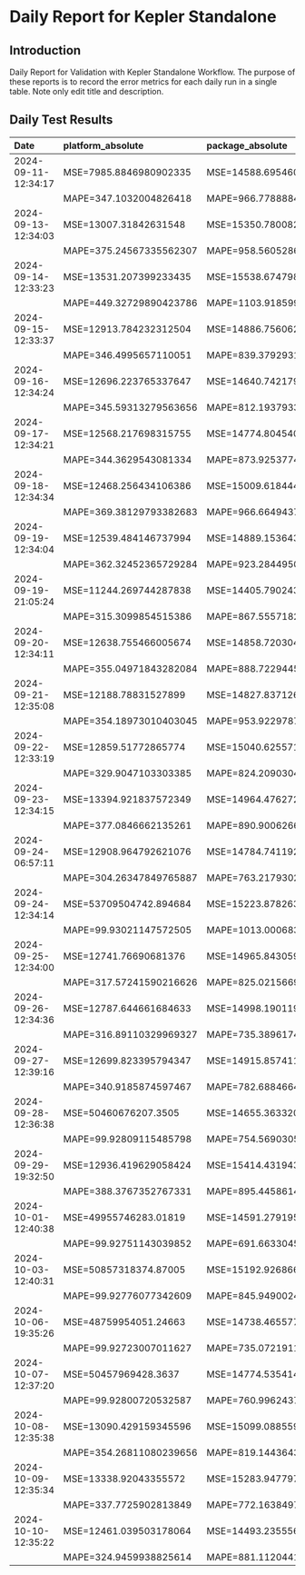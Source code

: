 # Daily Report for Kepler Standalone

## Introduction
Daily Report for Validation with Kepler Standalone Workflow. The purpose of these reports is to record the error metrics for each daily run in a single table. Note only edit title and description.

## Daily Test Results
| Date                | platform_absolute       | package_absolute        | platform_dynamic        | package_dynamic         | platform_idle           | package_idle            |
|:--------------------|:------------------------|:------------------------|:------------------------|:------------------------|:------------------------|:------------------------|
| 2024-09-11-12:34:17 | MSE=7985.8846980902335  | MSE=14588.69546039203   | MSE=941.0543141414697   | MSE=819.3169992632772   | MSE=3741.2287079729635  | MSE=20513.137405960762  |
|                     | MAPE=347.1032004826418  | MAPE=966.77888848175    | MAPE=672.1946205514441  | MAPE=363.94554107285035 | MAPE=2390.8266663438835 | MAPE=24623.381946600057 |
| 2024-09-13-12:34:03 | MSE=13007.31842631548   | MSE=15350.780082348127  | MSE=3255.9238909315827  | MSE=600.3259997364027   | MSE=3724.4417296560246  | MSE=20521.76794736475   |
|                     | MAPE=375.24567335562307 | MAPE=958.5605286469754  | MAPE=1429.6126407461052 | MAPE=490.48345381284844 | MAPE=2269.585418008504  | MAPE=26030.358954139167 |
| 2024-09-14-12:33:23 | MSE=13531.207399233435  | MSE=15538.674798294705  | MSE=3413.5797421945563  | MSE=592.0466196543595   | MSE=3752.6725975018776  | MSE=20555.840835427418  |
|                     | MAPE=449.32729890423786 | MAPE=1103.9185997310337 | MAPE=inf                | MAPE=inf                | MAPE=2484.257828773947  | MAPE=33107.017507189434 |
| 2024-09-15-12:33:37 | MSE=12913.784232312504  | MSE=14886.756062554537  | MSE=3297.9823562021847  | MSE=677.8814390295638   | MSE=3704.823841759644   | MSE=20517.379791701944  |
|                     | MAPE=346.4995657110051  | MAPE=839.3792931613054  | MAPE=1247.174071254456  | MAPE=197.55640972814453 | MAPE=2137.842721545242  | MAPE=25431.02800825856  |
| 2024-09-16-12:34:24 | MSE=12696.223765337647  | MSE=14640.742179924711  | MSE=3228.6238863188482  | MSE=743.5922430463361   | MSE=3645.0607522263444  | MSE=20489.77987978462   |
|                     | MAPE=345.59313279563656 | MAPE=812.1937933442543  | MAPE=635.7253166166561  | MAPE=225.88527983535607 | MAPE=1845.936058435452  | MAPE=22120.539333861292 |
| 2024-09-17-12:34:21 | MSE=12568.217698315755  | MSE=14774.80454080479   | MSE=3078.218715331699   | MSE=730.4726154829373   | MSE=3665.9999519132066  | MSE=20514.76503964703   |
|                     | MAPE=344.3629543081334  | MAPE=873.9253774050474  | MAPE=540.6036387406683  | MAPE=111.41669433829587 | MAPE=1961.2113134422368 | MAPE=25472.733359582733 |
| 2024-09-18-12:34:34 | MSE=12468.256434106386  | MSE=15009.61844408717   | MSE=2930.6918098301817  | MSE=690.1495873407986   | MSE=3746.2709503613596  | MSE=20555.042948737228  |
|                     | MAPE=369.38129793382683 | MAPE=966.6649437981267  | MAPE=323.6056192554566  | MAPE=110.24301615045256 | MAPE=2429.011687348065  | MAPE=32778.46762936253  |
| 2024-09-19-12:34:04 | MSE=12539.484146737994  | MSE=14889.153643003187  | MSE=2981.7165287231583  | MSE=710.8537714130252   | MSE=3752.4708013364543  | MSE=20552.51295341985   |
|                     | MAPE=362.32452365729284 | MAPE=923.2844950897526  | MAPE=402.45915734239617 | MAPE=413.5799706272378  | MAPE=2482.063061925886  | MAPE=32272.435024643084 |
| 2024-09-19-21:05:24 | MSE=11244.269744287838  | MSE=14405.79024320573   | MSE=2469.1149136989693  | MSE=808.2956294239498   | MSE=3686.7837093487997  | MSE=20529.590108583765  |
|                     | MAPE=315.3099854515386  | MAPE=867.555718226839   | MAPE=425.4971556923338  | MAPE=270.6377330914696  | MAPE=2024.806874456111  | MAPE=27206.68552624965  |
| 2024-09-20-12:34:11 | MSE=12638.755466005674  | MSE=14858.72030472386   | MSE=3114.9151637394366  | MSE=706.0855120823165   | MSE=3714.056042111606   | MSE=20509.78968693859   |
|                     | MAPE=355.04971843282084 | MAPE=888.7229445369157  | MAPE=769.8959110470649  | MAPE=189.45425644967904 | MAPE=2195.0277386454195 | MAPE=24019.455611335943 |
| 2024-09-21-12:35:08 | MSE=12188.78831527899   | MSE=14827.837126164608  | MSE=2862.007652450437   | MSE=723.0974609781323   | MSE=3699.8402577400616  | MSE=20530.607186911013  |
|                     | MAPE=354.18973010403045 | MAPE=953.922978740219   | MAPE=465.2961084193361  | MAPE=183.82780794534887 | MAPE=2102.3499186272293 | MAPE=27394.276435497984 |
| 2024-09-22-12:33:19 | MSE=12859.51772865774   | MSE=15040.625571975424  | MSE=3352.3696750166637  | MSE=634.0029799080426   | MSE=3640.37344128785    | MSE=20460.17669290908   |
|                     | MAPE=329.9047103303385  | MAPE=824.2090304609324  | MAPE=4450.179635576853  | MAPE=413.09765221138093 | MAPE=1783.4019126130784 | MAPE=18680.909968926186 |
| 2024-09-23-12:34:15 | MSE=13394.921837572349  | MSE=14964.476272191112  | MSE=3549.0057345880778  | MSE=675.1019736457946   | MSE=3657.053804298711   | MSE=20518.779466577023  |
|                     | MAPE=377.0846662135261  | MAPE=890.9006266910966  | MAPE=8049.556705403934  | MAPE=482.5863073651321  | MAPE=1860.5792476807974 | MAPE=25362.937850698338 |
| 2024-09-24-06:57:11 | MSE=12908.964792621076  | MSE=14784.741192966478  | MSE=3468.271926893738   | MSE=685.8279515266012   | MSE=3645.736990092117   | MSE=20465.661180636016  |
|                     | MAPE=304.26347849765887 | MAPE=763.2179302064513  | MAPE=596.8335634478416  | MAPE=153.74464544669277 | MAPE=1803.5795136890517 | MAPE=19098.52000281451  |
| 2024-09-24-12:34:14 | MSE=53709504742.894684  | MSE=15223.878263904224  | MSE=12689.58838161674   | MSE=616.8791500536665   | MSE=53754746592.45034   | MSE=20508.886462833656  |
|                     | MAPE=99.93021147572505  | MAPE=1013.000683478075  | MAPE=inf                | MAPE=232.08735983060964 | MAPE=99.97230016909965  | MAPE=23895.483750650536 |
| 2024-09-25-12:34:00 | MSE=12741.76690681376   | MSE=14965.843059961077  | MSE=3308.6539797745204  | MSE=652.9713982751223   | MSE=3666.280417667415   | MSE=20479.518739637115  |
|                     | MAPE=317.57241590216626 | MAPE=825.0215669729467  | MAPE=471.4510487340961  | MAPE=176.9227001614902  | MAPE=1906.650372394856  | MAPE=20435.40941707571  |
| 2024-09-26-12:34:36 | MSE=12787.644661684633  | MSE=14998.190119842087  | MSE=3241.699554840489   | MSE=660.9537362483456   | MSE=3677.861569195069   | MSE=20522.352537715677  |
|                     | MAPE=316.89110329969327 | MAPE=735.3896174730378  | MAPE=124.07465665452008 | MAPE=48.10034090456411  | MAPE=1968.7834485534133 | MAPE=25816.06838167968  |
| 2024-09-27-12:39:16 | MSE=12699.823395794347  | MSE=14915.857411635263  | MSE=3135.855319684059   | MSE=695.7096883919388   | MSE=3699.270140375372   | MSE=20528.632181980713  |
|                     | MAPE=340.9185874597467  | MAPE=782.6884664952933  | MAPE=167.7934642534487  | MAPE=93.79865693354103  | MAPE=2093.734275847836  | MAPE=27076.92723552385  |
| 2024-09-28-12:36:38 | MSE=50460676207.3505    | MSE=14655.36332030937   | MSE=12284.380695007962  | MSE=750.327493382528    | MSE=50503884291.424416  | MSE=20503.71870959246   |
|                     | MAPE=99.92809115485798  | MAPE=754.5690305665889  | MAPE=inf                | MAPE=63.25384039950039  | MAPE=99.97147359587484  | MAPE=23456.515075877007 |
| 2024-09-29-19:32:50 | MSE=12936.419629058424  | MSE=15414.431943335401  | MSE=3161.2138590786003  | MSE=602.9822425316815   | MSE=3686.5958547845707  | MSE=20515.184963955257  |
|                     | MAPE=388.3767352767331  | MAPE=895.4458614037419  | MAPE=175.71316697828095 | MAPE=51.54939371544839  | MAPE=2019.2565492613803 | MAPE=24793.79495045552  |
| 2024-10-01-12:40:38 | MSE=49955746283.01819   | MSE=14591.2791956466    | MSE=12635.570983992873  | MSE=721.8920330747555   | MSE=49999217436.98277   | MSE=20514.924312219682  |
|                     | MAPE=99.92751143039852  | MAPE=691.6633045413438  | MAPE=inf                | MAPE=55.07409077756408  | MAPE=99.97138043186187  | MAPE=24689.107176033565 |
| 2024-10-03-12:40:31 | MSE=50857318374.87005   | MSE=15192.926866462238  | MSE=13066.590790541133  | MSE=637.3733676361259   | MSE=50901728821.02661   | MSE=20527.62978029638   |
|                     | MAPE=99.92776077342609  | MAPE=845.9490024278873  | MAPE=inf                | MAPE=52.226948232843775 | MAPE=99.97165992475448  | MAPE=26801.87579017305  |
| 2024-10-06-19:35:26 | MSE=48759954051.24663   | MSE=14738.465577191759  | MSE=12560.18305348914   | MSE=723.8547077504726   | MSE=48803018038.85584   | MSE=20516.74599923962   |
|                     | MAPE=99.92723007011627  | MAPE=735.0721911424903  | MAPE=inf                | MAPE=51.37550976463632  | MAPE=99.97102585579117  | MAPE=25149.24695231036  |
| 2024-10-07-12:37:20 | MSE=50457969428.3637    | MSE=14774.535414144228  | MSE=12493.600061476678  | MSE=681.8233903498847   | MSE=50501371327.79031   | MSE=20515.564143770327  |
|                     | MAPE=99.92800720532587  | MAPE=760.9962437416057  | MAPE=inf                | MAPE=61.401312348979154 | MAPE=99.97147141024253  | MAPE=24983.26206029623  |
| 2024-10-08-12:35:38 | MSE=13090.429159345596  | MSE=15099.088559678949  | MSE=3312.7872733131067  | MSE=638.7617607442938   | MSE=3712.0577999115685  | MSE=20533.005519792936  |
|                     | MAPE=354.26811080239656 | MAPE=819.1443643069528  | MAPE=157.17530798936806 | MAPE=84.69655081682833  | MAPE=2182.984161237324  | MAPE=28026.956095866513 |
| 2024-10-09-12:35:34 | MSE=13338.92043355572   | MSE=15283.947797883047  | MSE=3523.597283513655   | MSE=588.7878451520024   | MSE=3657.6204087673354  | MSE=20482.45369879987   |
|                     | MAPE=337.7725902813849  | MAPE=772.1638497024022  | MAPE=144.4031377737908  | MAPE=52.45850072180266  | MAPE=1861.723390434508  | MAPE=20717.255573193193 |
| 2024-10-10-12:35:22 | MSE=12461.039503178064  | MSE=14493.235556367837  | MSE=3102.6628023589346  | MSE=787.9246883691541   | MSE=3690.575312220396   | MSE=20517.364969309347  |
|                     | MAPE=324.9459938825614  | MAPE=881.1120441575462  | MAPE=156.5252183495036  | MAPE=65.76246975514405  | MAPE=2046.7472675197787 | MAPE=25102.95618936708  |